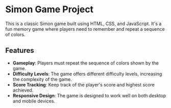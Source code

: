 # Simon Game Project

This is a classic Simon game built using HTML, CSS, and JavaScript. It's a fun memory game where players need to remember and repeat a sequence of colors.

## Features

- **Gameplay**: Players must repeat the sequence of colors shown by the game.
- **Difficulty Levels**: The game offers different difficulty levels, increasing the complexity of the game.
- **Score Tracking**: Keep track of the player's score and highest score achieved.
- **Responsive Design**: The game is designed to work well on both desktop and mobile devices.

